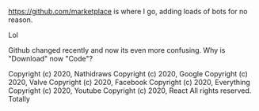 https://github.com/marketplace is where I go, adding loads of bots for no reason.

Lol

Github changed recently and now its even more confusing. Why is "Download" now "Code"?


Copyright (c) 2020, Nathidraws
Copyright (c) 2020, Google
Copyright (c) 2020, Valve
Copyright (c) 2020, Facebook
Copyright (c) 2020, Everything
Copyright (c) 2020, Youtube
Copyright (c) 2020, React
All rights reserved.
Totally
